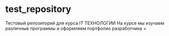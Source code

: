 # test_repository
Тестовый репозиторий для курсa IT ТЕХНОЛОГИИ
На курсе мы изучаем различные программы и оформляем портфолио разработчика
+
